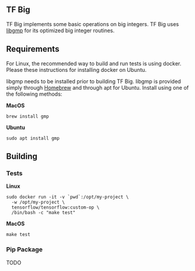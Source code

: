 ## TF Big

TF Big implements some basic operations on big integers. TF Big uses [libgmp](https://gmplib.org/) for its optimized big integer routines.

## Requirements

For Linux, the recommended way to build and run tests is using docker. Please these instructions for installing docker on Ubuntu.

libgmp needs to be installed prior to building TF Big. libgmp is provided simply through [Homebrew](https://brew.sh/) and through apt for Ubuntu. Install using one of the following methods:

**MacOS**

```
brew install gmp
```

**Ubuntu**

```
sudo apt install gmp
```

## Building

### Tests

**Linux**

```
sudo docker run -it -v `pwd`:/opt/my-project \
  -w /opt/my-project \
  tensorflow/tensorflow:custom-op \
  /bin/bash -c "make test"
```

**MacOS**

```
make test
```

### Pip Package

TODO

